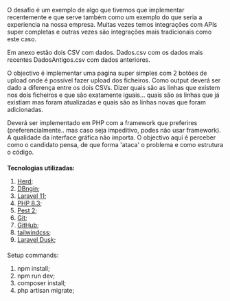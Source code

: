 O desafio é um exemplo de algo que tivemos que implementar recentemente e que serve também como um exemplo do que seria
a experiencia na nossa empresa. Muitas vezes temos integrações com APIs super completas e outras vezes são integrações
mais tradicionais como este caso.

Em anexo estão dois CSV com dados.
Dados.csv com os dados mais recentes
DadosAntigos.csv com dados anteriores.

O objectivo é implementar uma pagina super simples com 2 botões de upload onde é possível fazer upload dos ficheiros.
Como output deverá ser dado a diferença entre os dois CSVs. Dizer quais são as linhas que existem nos dois ficheiros e
que são exatamente iguais... quais são as linhas que já existiam mas foram atualizadas e quais são as linhas novas que
foram adicionadas.

Deverá ser implementado em PHP com a framework que preferires (preferencialmente.. mas caso seja impeditivo, podes não
usar framework). A qualidade da interface gráfica não importa. O objectivo aqui é perceber como o candidato pensa, de
que forma 'ataca' o problema e como estrutura o código.

####

<b>Tecnologias utilizadas:</b>

1) <a href="https://herd.laravel.com/">Herd</a>;
2) <a href="https://dbngin.com/">DBngin</a>;
3) <a href="https://laravel.com/">Laravel 11</a>;
4) <a href="https://www.php.net/">PHP 8.3</a>;
5) <a href="https://pestphp.com/">Pest 2</a>;
6) <a href="https://www.git-scm.com/">Git</a>;
7) <a href="https://github.com/">GitHub</a>;
8) <a href="https://tailwindcss.com/">tailwindcss</a>;
9) <a href="https://laravel.com/docs/11.x/dusk">Laravel Dusk</a>;

####

Setup commands:

1) npm install;
2) npm run dev;
3) composer install;
4) php artisan migrate;
